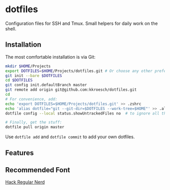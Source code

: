 # dotfiles
Configuration files for SSH and Tmux. Small helpers for daily work on the shell.

## Installation

The most comfortable installation is via Git:

```bash
mkdir $HOME/Projects  
export DOTFILES=$HOME/Projects/dotfiles.git # Or choose any other preferred location
git init --bare $DOTFILES
cd $DOTFILES
git config init.defaultBranch master
git remote add origin git@github.com:kkroesch/dotfiles.git
cd
# For convenience, add:
echo 'export DOTFILES=$HOME/Projects/dotfiles.git' >> .zshrc
echo 'alias dotfile="git --git-dir=$DOTFILES --work-tree=$HOME"' >> .alias
dotfile config --local status.showUntrackedFiles no  # to ignore all the other stuff in $HOME

# Finally, get the stuff:
dotfile pull origin master
```

Use `dotfile add` and `dotfile commit` to add your own dotfiles.

## Features



## Recommended Font

[Hack Regular Nerd](https://github.com/ryanoasis/nerd-fonts/blob/master/patched-fonts/Hack/Regular/complete/Hack%20Regular%20Nerd%20Font%20Complete.ttf)
